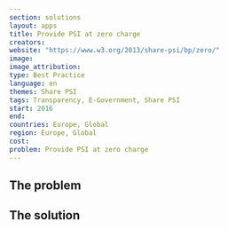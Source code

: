 ```yaml
---
section: solutions
layout: apps
title: Provide PSI at zero charge 
creators: 
website: "https://www.w3.org/2013/share-psi/bp/zero/"
image: 
image_attribution:
type: Best Practice  
language: en
themes: Share PSI
tags: Transparency, E-Government, Share PSI
start: 2016
end: 
countries: Europe, Global
region: Europe, Global
cost: 
problem: Provide PSI at zero charge 
---
```


## The problem

## The solution
